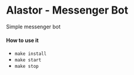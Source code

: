 # Alastor - Messenger Bot
Simple messenger bot

#### How to use it

+ `make install`
+ `make start`
+ `make stop`